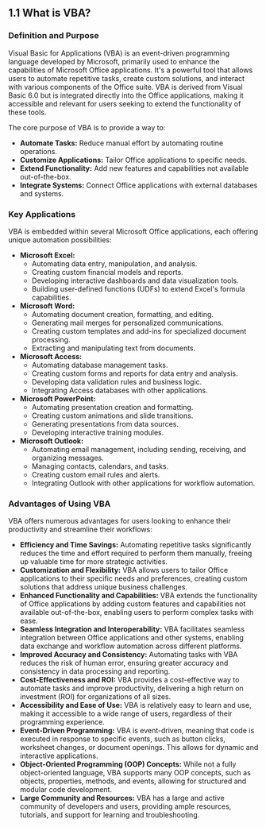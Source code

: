 ## 1.1 What is VBA?

### Definition and Purpose

Visual Basic for Applications (VBA) is an event-driven programming language developed by Microsoft, primarily used to enhance the capabilities of Microsoft Office applications. It's a powerful tool that allows users to automate repetitive tasks, create custom solutions, and interact with various components of the Office suite. VBA is derived from Visual Basic 6.0 but is integrated directly into the Office applications, making it accessible and relevant for users seeking to extend the functionality of these tools.

The core purpose of VBA is to provide a way to:

-   **Automate Tasks:** Reduce manual effort by automating routine operations.
-   **Customize Applications:** Tailor Office applications to specific needs.
-   **Extend Functionality:** Add new features and capabilities not available out-of-the-box.
-   **Integrate Systems:** Connect Office applications with external databases and systems.

### Key Applications

VBA is embedded within several Microsoft Office applications, each offering unique automation possibilities:

-   **Microsoft Excel:**
    -   Automating data entry, manipulation, and analysis.
    -   Creating custom financial models and reports.
    -   Developing interactive dashboards and data visualization tools.
    -   Building user-defined functions (UDFs) to extend Excel's formula capabilities.
-   **Microsoft Word:**
    -   Automating document creation, formatting, and editing.
    -   Generating mail merges for personalized communications.
    -   Creating custom templates and add-ins for specialized document processing.
    -   Extracting and manipulating text from documents.
-   **Microsoft Access:**
    -   Automating database management tasks.
    -   Creating custom forms and reports for data entry and analysis.
    -   Developing data validation rules and business logic.
    -   Integrating Access databases with other applications.
-   **Microsoft PowerPoint:**
    -   Automating presentation creation and formatting.
    -   Creating custom animations and slide transitions.
    -   Generating presentations from data sources.
    -   Developing interactive training modules.
-   **Microsoft Outlook:**
    -   Automating email management, including sending, receiving, and organizing messages.
    -   Managing contacts, calendars, and tasks.
    -   Creating custom email rules and alerts.
    -   Integrating Outlook with other applications for workflow automation.

### Advantages of Using VBA

VBA offers numerous advantages for users looking to enhance their productivity and streamline their workflows:

-   **Efficiency and Time Savings:** Automating repetitive tasks significantly reduces the time and effort required to perform them manually, freeing up valuable time for more strategic activities.
-   **Customization and Flexibility:** VBA allows users to tailor Office applications to their specific needs and preferences, creating custom solutions that address unique business challenges.
-   **Enhanced Functionality and Capabilities:** VBA extends the functionality of Office applications by adding custom features and capabilities not available out-of-the-box, enabling users to perform complex tasks with ease.
-   **Seamless Integration and Interoperability:** VBA facilitates seamless integration between Office applications and other systems, enabling data exchange and workflow automation across different platforms.
-   **Improved Accuracy and Consistency:** Automating tasks with VBA reduces the risk of human error, ensuring greater accuracy and consistency in data processing and reporting.
-   **Cost-Effectiveness and ROI:** VBA provides a cost-effective way to automate tasks and improve productivity, delivering a high return on investment (ROI) for organizations of all sizes.
-   **Accessibility and Ease of Use:** VBA is relatively easy to learn and use, making it accessible to a wide range of users, regardless of their programming experience.
-   **Event-Driven Programming:** VBA is event-driven, meaning that code is executed in response to specific events, such as button clicks, worksheet changes, or document openings. This allows for dynamic and interactive applications.
-   **Object-Oriented Programming (OOP) Concepts:** While not a fully object-oriented language, VBA supports many OOP concepts, such as objects, properties, methods, and events, allowing for structured and modular code development.
-   **Large Community and Resources:** VBA has a large and active community of developers and users, providing ample resources, tutorials, and support for learning and troubleshooting.
